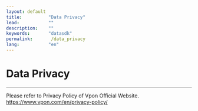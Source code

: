 ```yaml
---
layout: default
title:          "Data Privacy"
lead:           ""
description:    ""
keywords:       "datasdk"
permalink:       /data_privacy
lang:           "en"
---
```


# Data Privacy
---

Please refer to Privacy Policy of Vpon Official Website.
https://www.vpon.com/en/privacy-policy/
